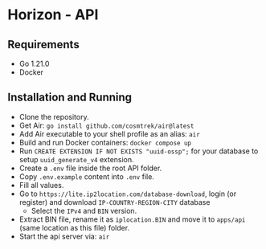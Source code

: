 # Horizon - API

## Requirements

- Go 1.21.0
- Docker

## Installation and Running

- Clone the repository.
- Get Air: `go install github.com/cosmtrek/air@latest`
- Add Air executable to your shell profile as an alias: `air`
- Build and run Docker containers: `docker compose up`
- Run `CREATE EXTENSION IF NOT EXISTS "uuid-ossp";` for your database to setup `uuid_generate_v4` extension.
- Create a `.env` file inside the root API folder.
- Copy `.env.example` content into `.env` file.
- Fill all values.
- Go to `https://lite.ip2location.com/database-download`, login (or register) and download `IP-COUNTRY-REGION-CITY` database
  - Select the `IPv4` and `BIN` version.
- Extract BIN file, rename it as `iplocation.BIN` and move it to `apps/api` (same location as this file) folder.
- Start the api server via: `air`
